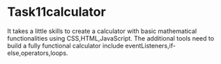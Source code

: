 # Task11calculator
It takes a little skills to create a calculator with basic mathematical functionalities using CSS,HTML,JavaScript.
The additional tools need to build a fully functional calculator include eventListeners,if-else,operators,loops.
